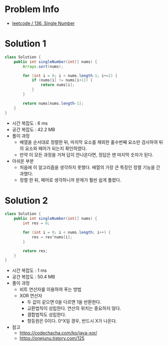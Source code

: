 # Problem Info

- [leetcode / 136. Single Number](https://leetcode.com/problems/single-number/description/)

# Solution 1

```java
class Solution {
    public int singleNumber(int[] nums) {
        Arrays.sort(nums);

        for (int i = 0; i < nums.length-1; i+=2) {
            if (nums[i] != nums[i+1]) {
                return nums[i];
            }
        }

        return nums[nums.length-1];
    }
}
```

- 시간 복잡도 : 6 ms
- 공간 복잡도 : 42.2 MB
- 풀이 과정
  - 배열을 순서대로 정렬한 뒤, 마지막 요소를 제외한 홀수번째 요소만 검사하여 뒤의 요소와 페어가 되는지 확인하였다. 
  - 만약 이 모든 과정을 거쳐 답이 안나온다면, 정답은 맨 마지막 숫자가 된다. 
- 아쉬운 부분
  - 처음에 이 알고리즘을 생각하지 못했다. 배열의 가장 큰 특징인 정렬 기능을 간과했다.
  - 정렬 한 뒤, 페어로 생각하니까 문제가 훨씬 쉽게 풀렸다. 

# Solution 2

```java
class Solution {
    public int singleNumber(int[] nums) {
        int res = 0;

        for (int i = 0; i < nums.length; i++) {
            res = res^nums[i];
        }

        return res;
    }
}
```

- 시간 복잡도 : 1 ms
- 공간 복잡도 : 50.4 MB
- 풀이 과정
  - 비트 연산자를 이용하여 푸는 방법
  - XOR 연산자
    - 두 값이 같으면 0을 다르면 1을 반환한다. 
    - 교환법칙이 성립한다. 연산의 위치는 중요하지 않다. 
    - 결합법칙도 성립한다. 
    - 항등원은 0이다. 0^X일 경우, 반드시 X가 나온다.  
- 참고
  - https://codechacha.com/ko/java-xor/
  - https://onejunu.tistory.com/125
